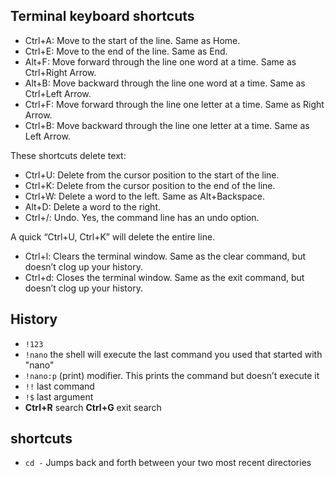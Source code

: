 ## Terminal keyboard shortcuts

- Ctrl+A: Move to the start of the line. Same as Home.
- Ctrl+E: Move to the end of the line. Same as End.
- Alt+F: Move forward through the line one word at a time. Same as Ctrl+Right Arrow.
- Alt+B: Move backward through the line one word at a time. Same as Ctrl+Left Arrow.
- Ctrl+F: Move forward through the line one letter at a time. Same as Right Arrow.
- Ctrl+B: Move backward through the line one letter at a time. Same as Left Arrow.

These shortcuts delete text:

- Ctrl+U: Delete from the cursor position to the start of the line.
- Ctrl+K: Delete from the cursor position to the end of the line.
- Ctrl+W: Delete a word to the left. Same as Alt+Backspace.
- Alt+D: Delete a word to the right.
- Ctrl+/: Undo. Yes, the command line has an undo option.

A quick “Ctrl+U, Ctrl+K” will delete the entire line.

- Ctrl+l: Clears the terminal window. Same as the clear command, but doesn’t clog up your history.
- Ctrl+d: Closes the terminal window. Same as the exit command, but doesn’t clog up your history.

## History

- `!123`
- `!nano` the shell will execute the last command you used that started with "nano"
- `!nano:p` (print) modifier. This prints the command but doesn’t execute it
- `!!` last command
- `!$` last argument
- **Ctrl+R** search **Ctrl+G** exit search

## shortcuts

- `cd -` Jumps back and forth between your two most recent directories
